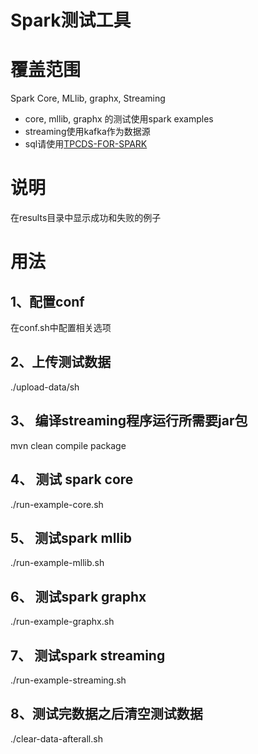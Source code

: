 # Spark测试工具

# 覆盖范围
Spark Core, MLlib, graphx, Streaming
- core, mllib, graphx 的测试使用spark examples
- streaming使用kafka作为数据源
- sql请使用[TPCDS-FOR-SPARK](https://github.com/yaooqinn/tpcds-for-spark)

# 说明
在results目录中显示成功和失败的例子

# 用法
## 1、配置conf
在conf.sh中配置相关选项
## 2、上传测试数据
./upload-data/sh
## 3、 编译streaming程序运行所需要jar包
mvn clean compile package
## 4、 测试 spark core
./run-example-core.sh
## 5、 测试spark mllib
./run-example-mllib.sh
## 6、 测试spark graphx
./run-example-graphx.sh
## 7、 测试spark streaming
./run-example-streaming.sh
## 8、测试完数据之后清空测试数据
./clear-data-afterall.sh



